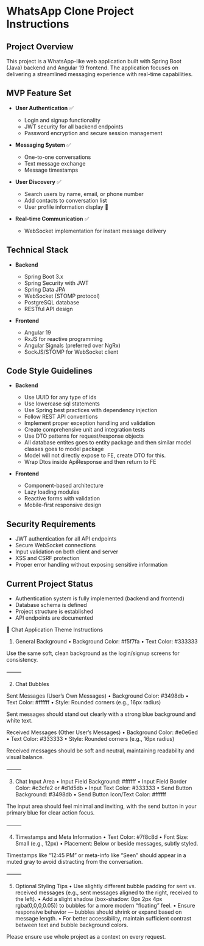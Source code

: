 # WhatsApp Clone Project Instructions

## Project Overview

This project is a WhatsApp-like web application built with Spring Boot (Java) backend and Angular 19 frontend. The application focuses on delivering a streamlined messaging experience with real-time capabilities.

## MVP Feature Set

-   **User Authentication** ✅

    -   Login and signup functionality
    -   JWT security for all backend endpoints
    -   Password encryption and secure session management

-   **Messaging System** ✅

    -   One-to-one conversations
    -   Text message exchange
    -   Message timestamps

-   **User Discovery** ✅

    -   Search users by name, email, or phone number
    -   Add contacts to conversation list
    -   User profile information display 🔄

-   **Real-time Communication** ✅
    -   WebSocket implementation for instant message delivery

## Technical Stack

-   **Backend**

    -   Spring Boot 3.x
    -   Spring Security with JWT
    -   Spring Data JPA
    -   WebSocket (STOMP protocol)
    -   PostgreSQL database
    -   RESTful API design

-   **Frontend**
    -   Angular 19
    -   RxJS for reactive programming
    -   Angular Signals (preferred over NgRx)
    -   SockJS/STOMP for WebSocket client

## Code Style Guidelines

-   **Backend**

    -   Use UUID for any type of ids
    -   Use lowercase sql statements
    -   Use Spring best practices with dependency injection
    -   Follow REST API conventions
    -   Implement proper exception handling and validation
    -   Create comprehensive unit and integration tests
    -   Use DTO patterns for request/response objects
    -   All database entites goes to entity package and then similar model classes goes to model package
    -   Model will not directly expose to FE, create DTO for this.
    -   Wrap Dtos inside ApiResponse and then return to FE

-   **Frontend**
    -   Component-based architecture
    -   Lazy loading modules
    -   Reactive forms with validation
    -   Mobile-first responsive design

## Security Requirements

-   JWT authentication for all API endpoints
-   Secure WebSocket connections
-   Input validation on both client and server
-   XSS and CSRF protection
-   Proper error handling without exposing sensitive information

## Current Project Status

-   Authentication system is fully implemented (backend and frontend)
-   Database schema is defined
-   Project structure is established
-   API endpoints are documented

🎨 Chat Application Theme Instructions

1. General Background
   • Background Color: #f5f7fa
   • Text Color: #333333

Use the same soft, clean background as the login/signup screens for consistency.

⸻

2. Chat Bubbles

Sent Messages (User’s Own Messages)
• Background Color: #3498db
• Text Color: #ffffff
• Style: Rounded corners (e.g., 16px radius)

Sent messages should stand out clearly with a strong blue background and white text.

Received Messages (Other User’s Messages)
• Background Color: #e0e6ed
• Text Color: #333333
• Style: Rounded corners (e.g., 16px radius)

Received messages should be soft and neutral, maintaining readability and visual balance.

⸻

3. Chat Input Area
   • Input Field Background: #ffffff
   • Input Field Border Color: #c3cfe2 or #d1d5db
   • Input Text Color: #333333
   • Send Button Background: #3498db
   • Send Button Icon/Text Color: #ffffff

The input area should feel minimal and inviting, with the send button in your primary blue for clear action focus.

⸻

4. Timestamps and Meta Information
   • Text Color: #7f8c8d
   • Font Size: Small (e.g., 12px)
   • Placement: Below or beside messages, subtly styled.

Timestamps like “12:45 PM” or meta-info like “Seen” should appear in a muted gray to avoid distracting from the conversation.

⸻

5. Optional Styling Tips
   • Use slightly different bubble padding for sent vs. received messages (e.g., sent messages aligned to the right, received to the left).
   • Add a slight shadow (box-shadow: 0px 2px 4px rgba(0,0,0,0.05)) to bubbles for a more modern “floating” feel.
   • Ensure responsive behavior — bubbles should shrink or expand based on message length.
   • For better accessibility, maintain sufficient contrast between text and bubble background colors.

Please ensure use whole project as a context on every request.
